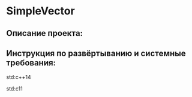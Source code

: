 # SimpleVector
## Описание проекта:
## Инструкция по развёртыванию и системные требования:
std:c++14

std:c11
